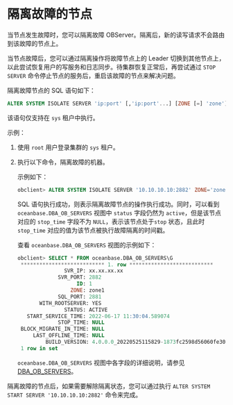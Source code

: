 # 隔离故障的节点

当节点发生故障时，您可以隔离故障 OBServer。隔离后，新的读写请求不会路由到该故障的节点上。

当节点故障后，您可以通过隔离操作将故障节点上的 Leader 切换到其他节点上，以此尝试恢复用户的写服务和日志同步。待集群恢复正常后，再尝试通过 `STOP SERVER` 命令停止节点的服务后，重启该故障的节点来解决问题。

隔离故障节点的 SQL 语句如下：

```sql
ALTER SYSTEM ISOLATE SERVER 'ip:port' [,'ip:port'...] [ZONE [=] 'zone']
```

该语句仅支持在 `sys` 租户中执行。

示例：

1. 使用 `root` 用户登录集群的 `sys` 租户。

2. 执行以下命令，隔离故障的机器。

   示例如下：

   ```sql
   obclient> ALTER SYSTEM ISOLATE SERVER '10.10.10.10:2882' ZONE='zone1';
   ```

   SQL 语句执行成功，则表示隔离故障节点的操作执行成功。同时，可以看到 `oceanbase.DBA_OB_SERVERS` 视图中 `status` 字段仍然为 `active`，但是该节点对应的 `stop_time` 字段不为 `NULL`，表示该节点处于`stop` 状态，且此时 `stop_time` 对应的值为该节点被执行故障隔离的时间戳。

   查看 `oceanbase.DBA_OB_SERVERS` 视图的示例如下：

   ```sql
   obclient> SELECT * FROM oceanbase.DBA_OB_SERVERS\G
    *************************** 1. row ***************************
                  SVR_IP: xx.xx.xx.xx
                SVR_PORT: 2882
                      ID: 1
                    ZONE: zone1
                SQL_PORT: 2881
          WITH_ROOTSERVER: YES
                  STATUS: ACTIVE
      START_SERVICE_TIME: 2022-06-17 11:30:04.589074
                STOP_TIME: NULL
    BLOCK_MIGRATE_IN_TIME: NULL
        LAST_OFFLINE_TIME: NULL
            BUILD_VERSION: 4.0.0.0_20220525115829-1873fc2598d56060fe307ce3b7b88647686e0b09(May 25 2022 12:12:10)
    1 row in set
   ```

   `oceanbase.DBA_OB_SERVERS` 视图中各字段的详细说明，请参见 [DBA_OB_SERVERS](../../../../5.system-reference/4.system-view-of-mysql-mode/2.dictionary-view-of-mysql-mode/50.oceanbase-dba_ob_servers-of-mysql-mode.md)。

隔离故障的节点后，如果需要解除隔离状态，您可以通过执行 `ALTER SYSTEM START SERVER '10.10.10.10:2882'` 命令来完成。

